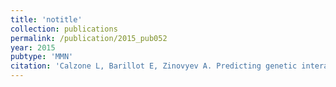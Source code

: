```yaml
---
title: 'notitle'
collection: publications
permalink: /publication/2015_pub052
year: 2015
pubtype: 'MMN'
citation: 'Calzone L, Barillot E, Zinovyev A. Predicting genetic interactions from Boolean models of biological networks. <i>Integr Biol (Camb)</i> 2015 May 11. [Epub ahead of print]'
---
```

